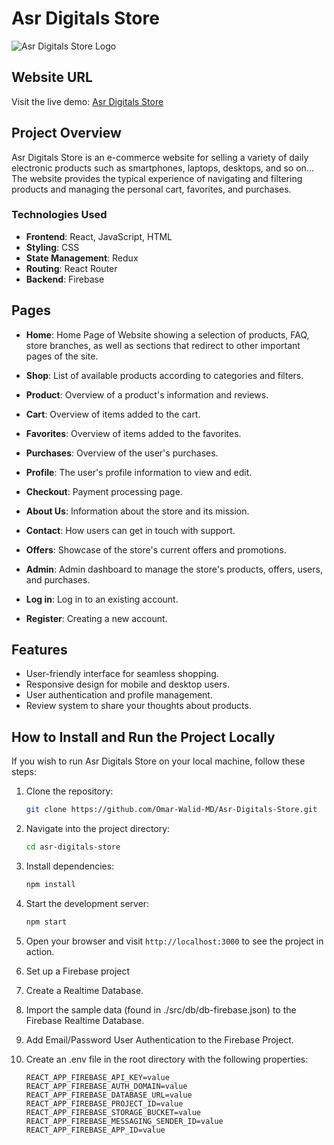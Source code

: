 # Asr Digitals Store

![Asr Digitals Store Logo](https://asr-digitals-store.netlify.app/static/media/logo-light.692375527eadc8078c5a.png)  

## Website URL

Visit the live demo: [Asr Digitals Store](https://asr-digitals-store.netlify.app/)

## Project Overview

Asr Digitals Store is an e-commerce website for selling a variety of daily electronic products such as smartphones, laptops, desktops, and so on... The website provides the typical experience of navigating and filtering products and managing the personal cart, favorites, and purchases.

### Technologies Used
- **Frontend**: React, JavaScript, HTML
- **Styling**: CSS
- **State Management**: Redux
- **Routing**: React Router
- **Backend**: Firebase

## Pages
- **Home**: Home Page of Website showing a selection of products, FAQ, store branches, as well as sections that redirect to other important pages of the site.
- **Shop**: List of available products according to categories and filters.
- **Product**: Overview of a product's information and reviews.
- **Cart**: Overview of items added to the cart.

- **Favorites**:  Overview of items added to the favorites.
-  **Purchases**:  Overview of the user's purchases.
- **Profile**:  The user's profile information to view and edit.

- **Checkout**: Payment processing page.
- **About Us**: Information about the store and its mission.
- **Contact**: How users can get in touch with support.
- **Offers**: Showcase of the store's current offers and promotions.

- **Admin**: Admin dashboard to manage the store's products, offers, users, and purchases.
- **Log in**: Log in to an existing account.
- **Register**: Creating a new account.

## Features
- User-friendly interface for seamless shopping.
- Responsive design for mobile and desktop users.
- User authentication and profile management.
- Review system to share your thoughts about products.

## How to Install and Run the Project Locally

If you wish to run Asr Digitals Store on your local machine, follow these steps:

1. Clone the repository:
   ```bash
   git clone https://github.com/Omar-Walid-MD/Asr-Digitals-Store.git
2.  Navigate into the project directory:
     ```bash
    cd asr-digitals-store 
3. Install dependencies:
    
     ```bash
     npm install 
4. Start the development server:
    
     ```bash
     npm start 
5.   Open your browser and visit `http://localhost:3000` to see the project in action.

6. Set up a Firebase project

7. Create a Realtime Database.

8. Import the sample data (found in ./src/db/db-firebase.json) to the Firebase Realtime Database.

9. Add Email/Password User Authentication to the Firebase Project.

10. Create an .env file in the root directory with the following properties:
	```
	REACT_APP_FIREBASE_API_KEY=value
	REACT_APP_FIREBASE_AUTH_DOMAIN=value
	REACT_APP_FIREBASE_DATABASE_URL=value
	REACT_APP_FIREBASE_PROJECT_ID=value
	REACT_APP_FIREBASE_STORAGE_BUCKET=value
	REACT_APP_FIREBASE_MESSAGING_SENDER_ID=value
	REACT_APP_FIREBASE_APP_ID=value